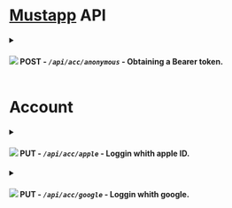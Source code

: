 
# [Mustapp](https://mustapp.com) API

<details>
  <summary>
    <h4><img src="https://via.placeholder.com/15/881ADF/881ADF.png" /> <b>POST</b> - <i><code>/api/acc/anonymous</code></i> - Obtaining a Bearer token.</h4>
  </summary>
  
 ### Request
 
  &emsp;&emsp;**POST** ```https://mustapp.com/api/acc/anonymous```
  
<h4>Response</h4>
	
```js
{
"id" : 638737,
"token" : "token"
}
```
  
  ### Curl
  
  ```curl
  curl "https://mustapp.com/api/acc/anonymous" \
	-X POST
  ```
  
</details>

# Account

<details>
  <summary>
    <h4><img src="https://via.placeholder.com/15/1ADFDF/1ADFDF.png" /> <b>PUT</b> - <i><code>/api/acc/apple</code></i> - Loggin whith apple ID.</h4>
  </summary>
	
 ### Request
 
  &emsp;&emsp;**PUT** ```https://mustapp.com/api/acc/apple```
	
### Header
	
  - `Bearer: <token>`
  
<h4>Body</h4>
	
```js
{
  "app_id": "ru.ayyo.must",
  "force": false,
  "code": "cd0c7fe25c1d14422843485df675f71b3.0.rwyu.hT8IxyN6M79k7X4vGphlVg",
  "name": " "
}
```
	
<h4>Response</h4>
	
```js
{
  "name": null,
  "phone": null,
  "facebook_name": null,
  "facebook_id": null,
  "twitter_name": null,
  "twitter_id": null,
  "is_private": false,
  "timezone": "MSK",
  "has_default_uri": false,
  "store_country_code": "ua",
  "cinema_country_code": "ua",
  "prefered_language_code": "ru",
  "gender": null,
  "image_uri": null,
  "bio_message": null,
  "links": {},
  "google_id": null,
  "google_name": null,
  "is_youtube_linked": null,
  "apple_id": "000684.38d3de46c2db4fc5849d741b4d645158.1647",
  "apple_email": "dm9gn9959z@privaterelay.appleid.com",
  "apple_name": null,
  "id": 489687,
  "uri": "anoncer",
  "is_anonymous": false
}
```
  
  ### Curl
  
```curl
curl "https://mustapp.com/api/acc/apple" \
	-X PUT \
	-H 'Bearer: <token>' \
	-d '{"code":"cd0c7fe25c1d14422843485df675f71b3.0.rwyu.hT8IxyN6M79k7X4vGphlVg","force":false,"app_id":"ru.ayyo.must","name":" "}'
```
  
</details>

<details>
  <summary>
    <h4><img src="https://via.placeholder.com/15/1ADFDF/1ADFDF.png" /> <b>PUT</b> - <i><code>/api/acc/google</code></i> - Loggin whith google.</h4>
  </summary>
	
 ### Request
 
  &emsp;&emsp;**PUT** ```https://mustapp.com/api/acc/google```
	
### Header
	
  - `Bearer: <token>`
  
<h4>Body</h4>
	
```js
{
  "force": false,
  "authorization_code": "4/0AdQt8qghlCTOq_2eWDs-ft2zTaGI3mGUqNaJXjY6wTVe-LD6B_RqLMYcZiwUlGog93v7Vg"
}
```
	
<h4>Response</h4>
	
```js
{
  "name": "AN0NC6R",
  "phone": "+380000000000",
  "facebook_name": null,
  "facebook_id": null,
  "twitter_name": null,
  "twitter_id": null,
  "is_private": true,
  "timezone": "Europe/Berlin",
  "has_default_uri": false,
  "store_country_code": "ua",
  "cinema_country_code": "ua",
  "prefered_language_code": "ru",
  "gender": "male",
  "image_uri": "/b250671a-3f42-4244-bce3-b14d951ff164.jpg",
  "bio_message": null,
  "links": {},
  "google_id": "example@gmail.com",
  "google_name": "Anoncer",
  "is_youtube_linked": true,
  "apple_id": null,
  "apple_email": null,
  "apple_name": null,
  "id": 356592,
  "uri": "MaximKov",
  "is_anonymous": false
}
```
  
  ### Curl
  
```curl
curl "https://mustapp.com/api/acc/google" \
	-X PUT \
	-H 'Bearer: <token>' \
	-d '{"force":false,"authorization_code":"4\/0AdQt8qghlCTOq_2eWDs-ft2zTaGI3mGUqNaJXjY6wTVe-LD6B_RqLMYcZiwUlGog93v7Vg"}'
```
  
</details>
